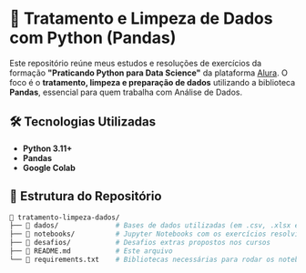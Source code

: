 # 🧹 Tratamento e Limpeza de Dados com Python (Pandas)

Este repositório reúne meus estudos e resoluções de exercícios da formação **"Praticando Python para Data Science"** da plataforma [Alura](https://www.alura.com.br). O foco é o **tratamento, limpeza e preparação de dados** utilizando a biblioteca **Pandas**, essencial para quem trabalha com Análise de Dados.

## 🛠️ Tecnologias Utilizadas

- **Python 3.11+**
- **Pandas**
- **Google Colab**

## 📂 Estrutura do Repositório

```bash
📁 tratamento-limpeza-dados/
├── 📁 dados/              # Bases de dados utilizadas (em .csv, .xlsx etc.)
├── 📁 notebooks/          # Jupyter Notebooks com os exercícios resolvidos
├── 📁 desafios/           # Desafios extras propostos nos cursos
├── 📄 README.md           # Este arquivo
└── 📄 requirements.txt    # Bibliotecas necessárias para rodar os notebooks
